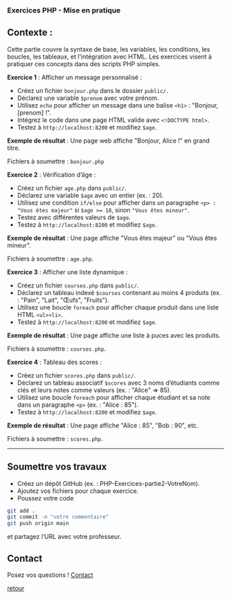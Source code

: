 ### Exercices PHP - Mise en pratique

## Contexte : 

Cette partie couvre la syntaxe de base, les variables, les conditions, les boucles, les tableaux, et l'intégration avec HTML. Les exercices visent à pratiquer ces concepts dans des scripts PHP simples.

**Exercice 1** : Afficher un message personnalisé :
- Créez un fichier `bonjour.php` dans le dossier `public/.` 
- Déclarez une variable `$prenom` avec votre prénom. 
- Utilisez `echo` pour afficher un message dans une balise `<h1>` : "Bonjour, [prenom] !". 
- Intégrez le code dans une page HTML valide avec `<!DOCTYPE html>`.
- Testez à `http://localhost:8200` et modifiez `$age`. 

**Exemple de résultat** : Une page web affiche "Bonjour, Alice !" en grand titre.

Fichiers à soumettre : `bonjour.php`

**Exercice 2** : Vérification d’âge :
- Créez un fichier `age.php` dans `public/`. 
- Déclarez une variable `$age` avec un entier (ex. : 20). 
- Utilisez une condition `if/else` pour afficher dans un paragraphe `<p> : "Vous êtes majeur"` si `$age >= 18`, sinon `"Vous êtes mineur"`. 
- Testez avec différentes valeurs de `$age`.
- Testez à `http://localhost:8200` et modifiez `$age`. 

**Exemple de résultat** : Une page affiche "Vous êtes majeur" ou "Vous êtes mineur".

Fichiers à soumettre : `age.php`.

**Exercice 3** : Afficher une liste dynamique :
- Créez un fichier `courses.php` dans `public/`.
- Déclarez un tableau indexé `$courses` contenant au moins 4 produits (ex. : "Pain", "Lait", "Œufs", "Fruits"). 
- Utilisez une boucle `foreach` pour afficher chaque produit dans une liste HTML `<ul><li>`.
- Testez à `http://localhost:8200` et modifiez `$age`. 

**Exemple de résultat** : Une page affiche une liste à puces avec les produits.

Fichiers à soumettre : `courses.php`.

**Exercice 4** : Tableau des scores :
- Créez un fichier `scores.php` dans `public/`. 
- Déclarez un tableau associatif `$scores` avec 3 noms d’étudiants comme clés et leurs notes comme valeurs (ex. : "Alice" => 85). 
- Utilisez une boucle `foreach` pour afficher chaque étudiant et sa note dans un paragraphe `<p>` (ex. : "Alice : 85").
- Testez à `http://localhost:8200` et modifiez `$age`. 

**Exemple de résultat** : Une page affiche "Alice : 85", "Bob : 90", etc.

Fichiers à soumettre : `scores.php`.

---

## Soumettre vos travaux

- Créez un dépôt GitHub (ex. : PHP-Exercices-partie2-VotreNom). 
- Ajoutez vos fichiers pour chaque exercice. 
- Poussez votre code 

```bash
git add .
git commit -m "votre commentaire"
git push origin main
```

et partagez l’URL avec votre professeur. 

## Contact

Posez vos questions ! [Contact](../../contact.md)


[retour](../../php.md)
